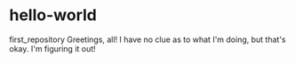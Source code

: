 # hello-world
first_repository
Greetings, all!
I have no clue as to what I'm doing, but that's okay. I'm figuring it out!
